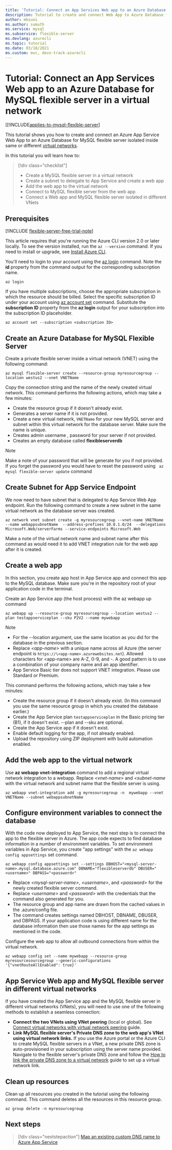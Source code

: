 ```yaml
---
title: 'Tutorial: Connect an App Services Web app to an Azure Database for MySQL flexible server in a virtual network'
description: Tutorial to create and connect Web App to Azure Database for MySQL Flexible Server in a virtual network
author: mksuni
ms.author: sumuth
ms.service: mysql
ms.subservice: flexible-server
ms.devlang: azurecli
ms.topic: tutorial
ms.date: 03/18/2021
ms.custom: mvc, devx-track-azurecli
---
```


# Tutorial: Connect an App Services Web app to an Azure Database for MySQL flexible server in a virtual network

[[!INCLUDE[applies-to-mysql-flexible-server](../includes/applies-to-mysql-flexible-server.md)]

This tutorial shows you how to create and connect an Azure App Service Web App to an Azure Database for MySQL flexible server isolated inside same or different [virtual networks](../../virtual-network/virtual-networks-overview.md).

In this tutorial you will learn how to:
>[!div class="checklist"]
>
> * Create a MySQL flexible server in a virtual network
> * Create a subnet to delegate to App Service and create a web app
> * Add the web app to the virtual network
> * Connect to MySQL flexible server from the web app
> * Connect a Web app and MySQL flexible server isolated in different VNets

## Prerequisites

[!INCLUDE [flexible-server-free-trial-note](../includes/flexible-server-free-trial-note.md)]

This article requires that you're running the Azure CLI version 2.0 or later locally. To see the version installed, run the `az --version` command. If you need to install or upgrade, see [Install Azure CLI](/cli/azure/install-azure-cli).

You'll need to login to your account using the [az login](/cli/azure/reference-index#az-login) command. Note the **id** property from the command output for the corresponding subscription name.

```azurecli
az login
```

If you have multiple subscriptions, choose the appropriate subscription in which the resource should be billed. Select the specific subscription ID under your account using [az account set](/cli/azure/account) command. Substitute the **subscription ID** property from the **az login** output for your subscription into the subscription ID placeholder.

```azurecli
az account set --subscription <subscription ID>
```

## Create an Azure Database for MySQL Flexible Server

Create a private flexible server inside a virtual network (VNET) using the following command:
```azurecli
az mysql flexible-server create --resource-group myresourcegroup --location westus2 --vnet VNETName
```
Copy the connection string and the name of the newly created virtual network. This command performs the following actions, which may take a few minutes:

- Create the resource group if it doesn't already exist.
- Generates a server name if it is not provided.
- Create a new virtual network, ```VNETName``` for your new MySQL server and subnet within this virtual network for the database server. Make sure the name is unique.
- Creates admin username , password for your server if not provided.
- Creates an empty database called **flexibleserverdb**

> [!NOTE]
> Make a note of your password that will be generate for you if not provided. If you forget the password you would have to reset the password using ``` az mysql flexible-server update``` command

## Create Subnet for App Service Endpoint
We now need to have subnet that is delegated to App Service Web App endpoint. Run the following command to create a new subnet in the same virtual network as the database server was created.

```azurecli
az network vnet subnet create -g myresourcegroup --vnet-name VNETName --name webappsubnetName  --address-prefixes 10.0.1.0/24  --delegations Microsoft.Web/serverFarms --service-endpoints Microsoft.Web
```
Make a note of the virtual network name and subnet name after this command as would need it to add VNET integration rule for the web app after it is created.

## Create a web app

In this section, you create app host in App Service app and connect this app to the MySQL database. Make sure you're in the repository root of your application code in the terminal.

Create an App Service app (the host process) with the az webapp up command

```azurecli
az webapp up --resource-group myresourcegroup --location westus2 --plan testappserviceplan --sku P2V2 --name mywebapp
```

> [!NOTE]
> - For the --location argument, use the same location as you did for the database in the previous section.
> - Replace _\<app-name\>_ with a unique name across all Azure (the server endpoint is `https://\<app-name>.azurewebsites.net`). Allowed characters for \<app-name\> are A-Z, 0-9, and -. A good pattern is to use a combination of your company name and an app identifier.
> - App Service Basic tier does not support VNET integration. Please use Standard or Premium. 

This command performs the following actions, which may take a few minutes:

- Create the resource group if it doesn't already exist. (In this command you use the same resource group in which you created the database earlier.)
- Create the App Service plan ```testappserviceplan``` in the Basic pricing tier (B1), if it doesn't exist. --plan and --sku are optional.
- Create the App Service app if it doesn't exist.
- Enable default logging for the app, if not already enabled.
- Upload the repository using ZIP deployment with build automation enabled.

## Add the web app to the virtual network

Use **az webapp vnet-integration** command to add a regional virtual network integration to a webapp. Replace _&lt;vnet-name>_ and _&lt;subnet-name_ with the virtual network and subnet name that the flexible server is using.

```azurecli
az webapp vnet-integration add -g myresourcegroup -n  mywebapp --vnet VNETName --subnet webappsubnetName
```

## Configure environment variables to connect the database

With the code now deployed to App Service, the next step is to connect the app to the flexible server in Azure. The app code expects to find database information in a number of environment variables. To set environment variables in App Service, you create "app settings" with the ```az webapp config appsettings``` set command.

```azurecli
az webapp config appsettings set --settings DBHOST="<mysql-server-name>.mysql.database.azure.com" DBNAME="flexibleserverdb" DBUSER="<username>" DBPASS="<password>"
```

- Replace _&lt;mysql-server-name>_, _&lt;username>_, and _&lt;password>_ for the newly created flexible server command.
- Replace _&lt;username>_ and _&lt;password>_ with the credentials that the command also generated for you.
- The resource group and app name are drawn from the cached values in the .azure/config file.
- The command creates settings named DBHOST, DBNAME, DBUSER, and DBPASS. If your application code is using different name for the database information then use those names for the app settings as mentioned in the code.


Configure the web app to allow all outbound connections from within the virtual network.
```azurecli
az webapp config set --name mywebapp --resource-group myresourcesourcegroup --generic-configurations '{"vnetRouteAllEnabled": true}'
```

## App Service Web app and MySQL flexible server in different virtual networks

If you have created the App Service app and the MySQL flexible server in different virtual networks (VNets), you will need to use one of the following methods to establish a seamless connection:

- **Connect the two VNets using VNet peering** (local or global). See [Connect virtual networks with virtual network peering](../../virtual-network/tutorial-connect-virtual-networks-cli.md) guide.
- **Link MySQL flexible server's Private DNS zone to the web app's VNet using virtual network links.** If you use the Azure portal or the Azure CLI to create MySQL flexible servers in a VNet, a new private DNS zone is auto-provisioned in your subscription using the server name provided. Navigate to the flexible server's private DNS zone and follow the [How to link the private DNS zone to a virtual network](../../dns/private-dns-getstarted-portal.md#link-the-virtual-network) guide to set up a virtual network link.

## Clean up resources

Clean up all resources you created in the tutorial using the following command. This command deletes all the resources in this resource group.

```azurecli
az group delete -n myresourcegroup
```

## Next steps

> [!div class="nextstepaction"]
> [Map an existing custom DNS name to Azure App Service](../../app-service/app-service-web-tutorial-custom-domain.md)
